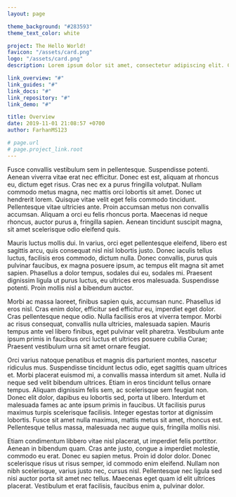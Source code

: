 ```yaml
---
layout: page

theme_background: "#283593"
theme_text_color: white

project: The Hello World!
favicon: "/assets/card.png"
logo: "/assets/card.png"
description: Lorem ipsum dolor sit amet, consectetur adipiscing elit. Cras ut magna convallis justo pellentesque sagittis. Sed et neque id tellus elementum rhoncus. Morbi vel commodo mauris, vel maximus sem. Fusce scelerisque vestibulum pretium. Vestibulum at mi vehicula lorem commodo pharetra. Mauris malesuada quam a ex placerat, vel euismod ligula commodo. Mauris eu metus suscipit, faucibus tellus fermentum, pellentesque nisi. Aliquam posuere quam tortor, eget tristique odio congue ut. Duis ullamcorper et lorem sed condimentum. In hac habitasse platea dictumst. Proin scelerisque dictum viverra. Vestibulum ac scelerisque nibh, non tristique neque. Suspendisse potenti. Curabitur eu ullamcorper urna.

link_overview: "#"
link_guides: "#"
link_docs: "#"
link_repository: "#"
link_demo: "#"

title: Overview
date: 2019-11-01 21:08:57 +0700
author: FarhanMS123

# page.url
# page.project_link.root
---
```

Fusce convallis vestibulum sem in pellentesque. Suspendisse potenti. Aenean viverra vitae erat nec efficitur. Donec est est, aliquam at rhoncus eu, dictum eget risus. Cras nec ex a purus fringilla volutpat. Nullam commodo metus magna, nec mattis orci lobortis sit amet. Donec ut hendrerit lorem. Quisque vitae velit eget felis commodo tincidunt. Pellentesque vitae ultricies ante. Proin accumsan metus non convallis accumsan. Aliquam a orci eu felis rhoncus porta. Maecenas id neque rhoncus, auctor purus a, fringilla sapien. Aenean tincidunt suscipit magna, sit amet scelerisque odio eleifend quis.


Mauris luctus mollis dui. In varius, orci eget pellentesque eleifend, libero est sagittis arcu, quis consequat nisl nisl lobortis justo. Donec iaculis tellus luctus, facilisis eros commodo, dictum nulla. Donec convallis, purus quis pulvinar faucibus, ex magna posuere ipsum, ac tempus elit magna sit amet sapien. Phasellus a dolor tempus, sodales dui eu, sodales mi. Praesent dignissim ligula ut purus luctus, eu ultrices eros malesuada. Suspendisse potenti. Proin mollis nisl a bibendum auctor.


Morbi ac massa laoreet, finibus sapien quis, accumsan nunc. Phasellus id eros nisl. Cras enim dolor, efficitur sed efficitur eu, imperdiet eget dolor. Cras pellentesque neque odio. Nulla facilisis eros at viverra tempor. Morbi ac risus consequat, convallis nulla ultricies, malesuada sapien. Mauris tempus ante vel libero finibus, eget pulvinar velit pharetra. Vestibulum ante ipsum primis in faucibus orci luctus et ultrices posuere cubilia Curae; Praesent vestibulum urna sit amet ornare feugiat.


Orci varius natoque penatibus et magnis dis parturient montes, nascetur ridiculus mus. Suspendisse tincidunt lectus odio, eget sagittis quam ultrices et. Morbi placerat euismod mi, a convallis massa interdum sit amet. Nulla id neque sed velit bibendum ultrices. Etiam in eros tincidunt tellus ornare tempus. Aliquam dignissim felis sem, ac scelerisque sem feugiat non. Donec elit dolor, dapibus eu lobortis sed, porta ut libero. Interdum et malesuada fames ac ante ipsum primis in faucibus. Ut facilisis purus maximus turpis scelerisque facilisis. Integer egestas tortor at dignissim lobortis. Fusce sit amet nulla maximus, mattis metus sit amet, rhoncus est. Pellentesque tellus massa, malesuada nec augue quis, fringilla mollis nisi.


Etiam condimentum libbero vitae nisl placerat, ut imperdiet felis porttitor. Aenean in bibendum quam. Cras ante justo, congue a imperdiet molestie, commodo eu erat. Donec eu sapien metus. Proin id dolor dolor. Donec scelerisque risus ut risus semper, id commodo enim eleifend. Nullam non nibh scelerisque, varius justo nec, cursus nisl. Pellentesque nec ligula sed nisi auctor porta sit amet nec tellus. Maecenas eget quam id elit ultrices placerat. Vestibulum et erat facilisis, faucibus enim a, pulvinar dolor.